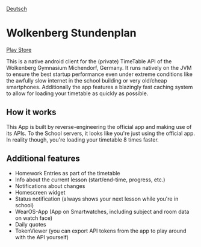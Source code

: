 [Deutsch](readme-de.md)
# Wolkenberg Stundenplan

[Play Store](https://play.google.com/store/apps/details?id=de.zenonet.stundenplan)

This is a native android client for the (private) TimeTable API of the Wolkenberg Gymnasium Michendorf, Germany. 
It runs natively on the JVM to ensure the best startup performance even under extreme conditions like the awfully slow internet in the school building or very old/cheap smartphones.
Additionally the app features a blazingly fast caching system to allow for loading your timetable as quickly as possible.

## How it works

This App is built by reverse-engineering the official app and making use of its APIs. To the School servers, it looks like you're just using the official app.
In reality though, you're loading your timetable 8 times faster.


## Additional features

- Homework Entries as part of the timetable
- Info about the current lesson (start/end-time, progress, etc.)
- Notifications about changes
- Homescreen widget
- Status notification (always shows your next lesson while you're in school)
- WearOS-App (App on Smartwatches, including subject and room data on watch face)
- Daily quotes
- TokenViewer (you can export API tokens from the app to play around with the API yourself)

<!---
## Startup time comparison

All time measurements are in seconds.

| Test-Device           | Startup time with official client | Startup time with this client | Speed increase |
|-----------------------|-----------------------------------|-------------------------------|----------------|
| Samsung Galaxy A12    | 6.923                             | 0.784                         | 8.83x          |
| Samsung Galaxy Tab S9 | 1.768                             | 0.336[^1]                     | 5.26x          |

Notes about testing conditions:
- Startup time measured from 60 FPS video footage with both apps being completely closed.
- The in-official client is loading the timetable from cache (while checking for online updates)
- The offician timetable also had the chance to cache timetable before the test.
- The startup times is measured as the time between the tab onto the app icon to the first time it's possible to read the timetable.
- All measurements were made while battery saving mode was enabled on the test-device

These conditions are selected because they mimic trying to get to the right room as fast as you can while waiting for the timetable to load.

[^1]: Startup time is capped by app opening animation. With animations disabled in developer settings, the startup time is 0.239s
-->
